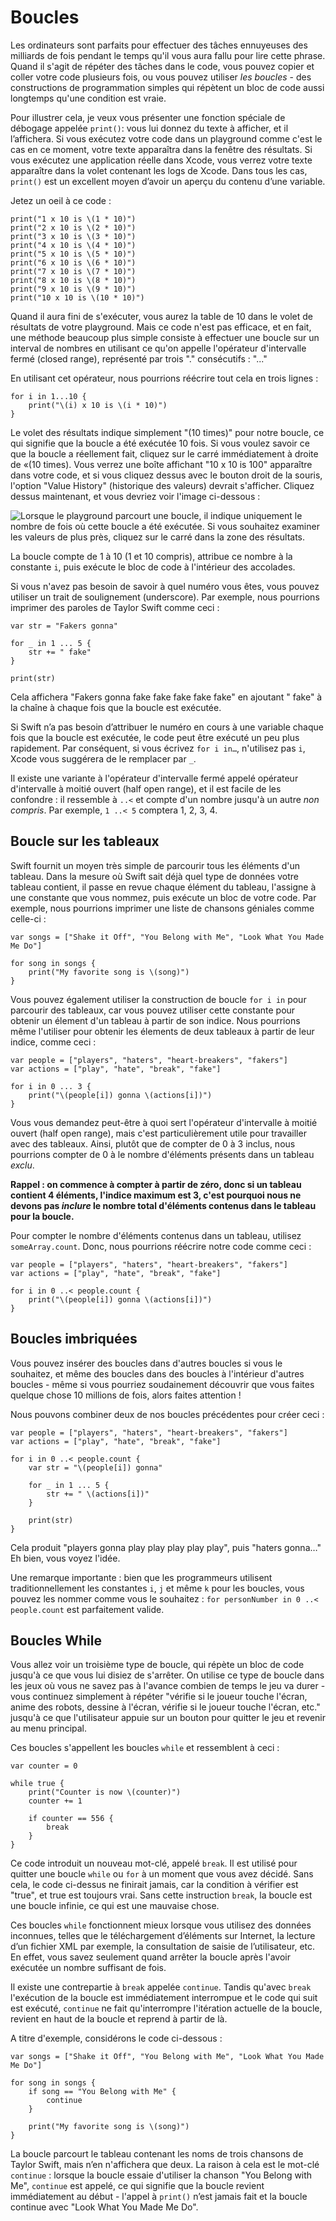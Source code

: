 # Boucles

Les ordinateurs sont parfaits pour effectuer des tâches ennuyeuses des milliards de fois pendant le temps qu'il vous aura fallu pour lire cette phrase. Quand il s'agit de répéter des tâches dans le code, vous pouvez copier et coller votre code plusieurs fois, ou vous pouvez utiliser *les boucles* - des constructions de programmation simples qui répètent un bloc de code aussi longtemps qu'une condition est vraie.

Pour illustrer cela, je veux vous présenter une fonction spéciale de débogage appelée `print()`: vous lui donnez du texte à afficher, et il l’affichera. Si vous exécutez votre code dans un playground comme c'est le cas en ce moment, votre texte apparaîtra dans la fenêtre des résultats. Si vous exécutez une application réelle dans Xcode, vous verrez votre texte apparaître dans la volet contenant les logs de Xcode. Dans tous les cas, `print()` est un excellent moyen d’avoir un aperçu du contenu d’une variable.

Jetez un oeil à ce code :

    print("1 x 10 is \(1 * 10)")
    print("2 x 10 is \(2 * 10)")
    print("3 x 10 is \(3 * 10)")
    print("4 x 10 is \(4 * 10)")
    print("5 x 10 is \(5 * 10)")
    print("6 x 10 is \(6 * 10)")
    print("7 x 10 is \(7 * 10)")
    print("8 x 10 is \(8 * 10)")
    print("9 x 10 is \(9 * 10)")
    print("10 x 10 is \(10 * 10)")

Quand il aura fini de s'exécuter, vous aurez la table de 10 dans le volet de résultats de votre playground. Mais ce code n'est pas efficace, et en fait, une méthode beaucoup plus simple consiste à effectuer une boucle sur un interval de nombres en utilisant ce qu'on appelle l'opérateur d'intervalle fermé (closed range), représenté par trois "." consécutifs : "..."

En utilisant cet opérateur, nous pourrions réécrire tout cela en trois lignes :

    for i in 1...10 {
        print("\(i) x 10 is \(i * 10)")
    }

Le volet des résultats indique simplement "(10 times)" pour notre boucle, ce qui signifie que la boucle a été exécutée 10 fois. Si vous voulez savoir ce que la boucle a réellement fait, cliquez sur le carré immédiatement à droite de «(10 times). Vous verrez une boîte affichant "10 x 10 is 100" apparaître dans votre code, et si vous cliquez dessus avec le bouton droit de la souris, l'option "Value History" (historique des valeurs) devrait s'afficher. Cliquez dessus maintenant, et vous devriez voir l'image ci-dessous :

![Lorsque le playground parcourt une boucle, il indique uniquement le nombre de fois où cette boucle a été exécutée. Si vous souhaitez examiner les valeurs de plus près, cliquez sur le carré dans la zone des résultats.](0-5.png)

La boucle compte de 1 à 10 (1 et 10 compris), attribue ce nombre à la constante `i`, puis exécute le bloc de code à l'intérieur des accolades.

Si vous n'avez pas besoin de savoir à quel numéro vous êtes, vous pouvez utiliser un trait de soulignement (underscore). Par exemple, nous pourrions imprimer des paroles de Taylor Swift comme ceci :

    var str = "Fakers gonna"

    for _ in 1 ... 5 {
        str += " fake"
    }

    print(str)

Cela affichera "Fakers gonna fake fake fake fake fake" en ajoutant " fake" à la chaîne à chaque fois que la boucle est exécutée.

Si Swift n’a pas besoin d’attribuer le numéro en cours à une variable chaque fois que la boucle est exécutée, le code peut être exécuté un peu plus rapidement. Par conséquent, si vous écrivez `for i in…`, n'utilisez pas `i`, Xcode vous suggérera de le remplacer par `_`.

Il existe une variante à l'opérateur d'intervalle fermé appelé opérateur d'intervalle à moitié ouvert (half open range), et il est facile de les confondre : il ressemble à `..<` et compte d'un nombre jusqu'à un autre *non compris*. Par exemple, `1 ..< 5` comptera 1, 2, 3, 4.


## Boucle sur les tableaux

Swift fournit un moyen très simple de parcourir tous les éléments d'un tableau. Dans la mesure où Swift sait déjà quel type de données votre tableau contient, il passe en revue chaque élément du tableau, l'assigne à une constante que vous nommez, puis exécute un bloc de votre code. Par exemple, nous pourrions imprimer une liste de chansons géniales comme celle-ci :

    var songs = ["Shake it Off", "You Belong with Me", "Look What You Made Me Do"]

    for song in songs {
        print("My favorite song is \(song)")
    }

Vous pouvez également utiliser la construction de boucle `for i in` pour parcourir des tableaux, car vous pouvez utiliser cette constante pour obtenir un élement d'un tableau à partir de son indice. Nous pourrions même l'utiliser pour obtenir les élements de deux tableaux à partir de leur indice, comme ceci :

    var people = ["players", "haters", "heart-breakers", "fakers"]
    var actions = ["play", "hate", "break", "fake"]

    for i in 0 ... 3 {
        print("\(people[i]) gonna \(actions[i])")
    }

Vous vous demandez peut-être à quoi sert l'opérateur d'intervalle à moitié ouvert (half open range), mais c'est particulièrement utile pour travailler avec des tableaux. Ainsi, plutôt que de compter de 0 à 3 inclus, nous pourrions compter de 0 à le nombre d'éléments présents dans un tableau *exclu*.

**Rappel : on commence à compter à partir de zéro, donc si un tableau contient 4 éléments, l'indice maximum est 3, c'est pourquoi nous ne devons pas *inclure* le nombre total d'éléments contenus dans le tableau pour la boucle.**

Pour compter le nombre d'éléments contenus dans un tableau, utilisez `someArray.count`. Donc, nous pourrions réécrire notre code comme ceci :

    var people = ["players", "haters", "heart-breakers", "fakers"]
    var actions = ["play", "hate", "break", "fake"]

    for i in 0 ..< people.count {
        print("\(people[i]) gonna \(actions[i])")
    }


## Boucles imbriquées

Vous pouvez insérer des boucles dans d'autres boucles si vous le souhaitez, et même des boucles dans des boucles à l'intérieur d'autres boucles - même si vous pourriez soudainement découvrir que vous faites quelque chose 10 millions de fois, alors faites attention !

Nous pouvons combiner deux de nos boucles précédentes pour créer ceci :

    var people = ["players", "haters", "heart-breakers", "fakers"]
    var actions = ["play", "hate", "break", "fake"]

    for i in 0 ..< people.count {
        var str = "\(people[i]) gonna"

        for _ in 1 ... 5 {
            str += " \(actions[i])"
        }

        print(str)
    }

Cela produit "players gonna play play play play play", puis "haters gonna…" Eh bien, vous voyez l'idée.

Une remarque importante : bien que les programmeurs utilisent traditionnellement les constantes `i`, `j` et même `k` pour les boucles, vous pouvez les nommer comme vous le souhaitez : `for personNumber in 0 ..< people.count` est parfaitement valide.


## Boucles While

Vous allez voir un troisième type de boucle, qui répète un bloc de code jusqu'à ce que vous lui disiez de s'arrêter. On utilise ce type de boucle dans les jeux où vous ne savez pas à l'avance combien de temps le jeu va durer - vous continuez simplement à répéter "vérifie si le joueur touche l'écran, anime des robots, dessine à l'écran, vérifie si le joueur touche l'écran, etc." jusqu'à ce que l'utilisateur appuie sur un bouton pour quitter le jeu et revenir au menu principal.

Ces boucles s'appellent les boucles `while` et ressemblent à ceci :

    var counter = 0

    while true {
        print("Counter is now \(counter)")
        counter += 1

        if counter == 556 {
            break
        }
    }

Ce code introduit un nouveau mot-clé, appelé `break`. Il est utilisé pour quitter une boucle `while` ou `for` à un moment que vous avez décidé. Sans cela, le code ci-dessus ne finirait jamais, car la condition à vérifier est "true", et true est toujours vrai. Sans cette instruction `break`, la boucle est une boucle infinie, ce qui est une mauvaise chose.

Ces boucles `while` fonctionnent mieux lorsque vous utilisez des données inconnues, telles que le téléchargement d’éléments sur Internet, la lecture d’un fichier XML par exemple, la consultation de saisie de l’utilisateur, etc. En effet, vous savez seulement quand arrêter la boucle après l'avoir exécutée un nombre suffisant de fois.

Il existe une contrepartie à `break` appelée `continue`. Tandis qu'avec `break` l'exécution de la boucle est immédiatement interrompue et le code qui suit est exécuté, `continue` ne fait qu'interrompre l'itération actuelle de la boucle, revient en haut de la boucle et reprend à partir de là.

A titre d'exemple, considérons le code ci-dessous :

    var songs = ["Shake it Off", "You Belong with Me", "Look What You Made Me Do"]

    for song in songs {
        if song == "You Belong with Me" {
            continue
        }

        print("My favorite song is \(song)")
    }

La boucle parcourt le tableau contenant les noms de trois chansons de Taylor Swift, mais n’en n'affichera que deux. La raison à cela est le mot-clé `continue` : lorsque la boucle essaie d'utiliser la chanson "You Belong with Me", `continue` est appelé, ce qui signifie que la boucle revient immédiatement au début - l'appel à `print()` n’est jamais fait et la boucle continue avec "Look What You Made Me Do".
